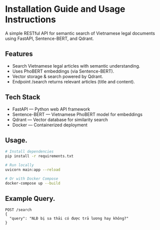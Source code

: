 # Installation Guide and Usage Instructions
A simple RESTful API for semantic search of Vietnamese legal documents using FastAPI, Sentence-BERT, and Qdrant.

## Features
- Search Vietnamese legal articles with semantic understanding.
- Uses PhoBERT embeddings (via Sentence-BERT).
- Vector storage & search powered by Qdrant.
- Endpoint /search returns relevant articles (title and content).

## Tech Stack
- FastAPI — Python web API framework
- Sentence-BERT — Vietnamese PhoBERT model for embeddings
- Qdrant — Vector database for similarity search
- Docker — Containerized deployment

## Usage.
```bash
# Install dependencies
pip install -r requirements.txt

# Run locally
uvicorn main:app --reload

# Or with Docker Compose
docker-compose up --build
```

## Example Query.
```
POST /search
{
  "query": "NLĐ bị sa thải có được trả lương hay không?"
}
```